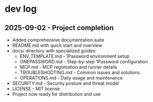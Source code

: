 # dev log

## 2025-09-02 - Project completion
- Added comprehensive documentation suite
- README.md with quick start and overview
- docs/ directory with specialized guides:
  - ENV_TEMPLATE.md - 1Password environment setup
  - ONEPASSWORD.md - Step-by-step 1Password configuration  
  - MCP.md - MCP registration and runner details
  - TROUBLESHOOTING.md - Common issues and solutions
  - OPERATIONS.md - Daily usage and maintenance
- SECURITY.md - Security posture and threat model
- LICENSE - MIT license
- Project now ready for distribution and use
